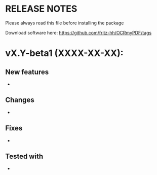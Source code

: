 RELEASE NOTES
=============

Please always read this file before installing the package

Download software here: https://github.com/fritz-hh/OCRmyPDF/tags

vX.Y-beta1 (XXXX-XX-XX):
====

New features
------------

- 

Changes
-------

- 

Fixes
-----

- 

Tested with
-----------

- 